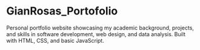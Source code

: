 # GianRosas_Portofolio
Personal portfolio website showcasing my academic background, projects, and skills in software development, web design, and data analysis. Built with HTML, CSS, and basic JavaScript.
